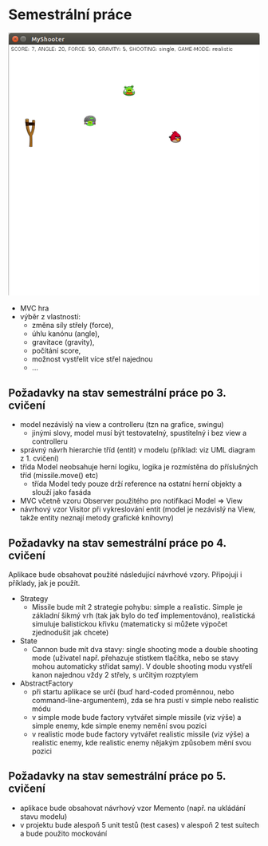 # Semestrální práce

![GitHub Logo](/images/shooter.png)

* MVC hra
* výběr z vlastností:
    * změna síly střely (force),
    * úhlu kanónu (angle),
    * gravitace (gravity),
    * počítání score,
    * možnost vystřelit více střel najednou
    * ...

## Požadavky na stav semestrální práce po 3. cvičení

* model nezávislý na view a controlleru (tzn na grafice, swingu)
    * jinými slovy, model musí být testovatelný, spustitelný i bez view a controlleru
* správný návrh hierarchie tříd (entit) v modelu (příklad: viz UML diagram z 1. cvičení)
* třída Model neobsahuje herní logiku, logika je rozmístěna do příslušných tříd (missile.move() etc)
    * třída Model tedy pouze drží reference na ostatní herní objekty a slouží jako fasáda
* MVC včetně vzoru Observer použitého pro notifikaci Model ⇒ View
* návrhový vzor Visitor při vykreslování entit (model je nezávislý na View, takže entity neznají metody grafické knihovny)

## Požadavky na stav semestrální práce po 4. cvičení

Aplikace bude obsahovat použité následující návrhové vzory. Připojuji i příklady, jak je použít.

* Strategy
    * Missile bude mít 2 strategie pohybu: simple a realistic. Simple je základní šikmý vrh (tak jak bylo do teď implementováno), realistická simuluje balistickou křivku (matematicky si můžete výpočet zjednodušit jak chcete)
* State
    * Cannon bude mít dva stavy: single shooting mode a double shooting mode (uživatel např. přehazuje stistkem tlačítka, nebo se stavy mohou automaticky střídat samy). V double shooting modu vystřelí kanon najednou vždy 2 střely, s určitým rozptylem
* AbstractFactory
    * při startu aplikace se určí (buď hard-coded proměnnou, nebo command-line-argumentem), zda se hra pustí v simple nebo realistic módu
    * v simple mode bude factory vytvářet simple missile (viz výše) a simple enemy, kde simple enemy nemění svou pozici
    * v realistic mode bude factory vytvářet realistic missile (viz výše) a realistic enemy, kde realistic enemy nějakým způsobem mění svou pozici

## Požadavky na stav semestrální práce po 5. cvičení

* aplikace bude obsahovat návrhový vzor Memento (např. na ukládání stavu modelu)
* v projektu bude alespoň 5 unit testů (test cases) v alespoň 2 test suitech a bude použito mockování
